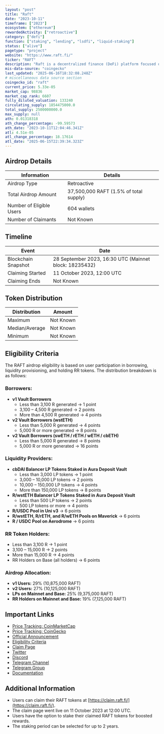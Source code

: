 ```yaml
---
layout: "post"
title: "Raft"
date: "2023-10-11"
timeframe: ["2023"]
ecosystem: ["ethereum"]
rewardedActivity: ["retroactive"]
category: ["defi"]
function: ["staking", "lending", "lsdfi", "liquid-staking"]
status: ["alive"]
pagetype: "project"
website: "https://www.raft.fi/"
ticker: "RAFT"
description: "Raft is a decentralized finance (DeFi) platform focused on stablecoin lending and liquidity provisioning."
mis-data-source: "coingecko"
last_updated: "2025-06-16T18:32:08.248Z"
# miscellaneous data source section
coingecko_id: "raft"
current_price: 5.33e-05
market_cap: 98836
market_cap_rank: 6607
fully_diluted_valuation: 133240
circulating_supply: 1854475000.0
total_supply: 2500000000.0
max_supply: null
ath: 0.01318318
ath_change_percentage: -99.59573
ath_date: "2023-10-11T12:04:46.341Z"
atl: 4.51e-05
atl_change_percentage: 18.17614
atl_date: "2025-06-15T22:39:34.323Z"
---
```


## Airdrop Details

| Information              | Details                                |
| ------------------------ | -------------------------------------- |
| Airdrop Type             | Retroactive                            |
| Total Airdrop Amount     | 37,500,000 RAFT (1.5% of total supply) |
| Number of Eligible Users | 604 wallets                            |
| Number of Claimants      | Not Known                              |

## Timeline

| Event               | Date                                                   |
| ------------------- | ------------------------------------------------------ |
| Blockchain Snapshot | 28 September 2023, 16:30 UTC (Mainnet block: 18235432) |
| Claiming Started    | 11 October 2023, 12:00 UTC                             |
| Claiming Ends       | Not Known                                              |

## Token Distribution

| Distribution   | Amount    |
| -------------- | --------- |
| Maximum        | Not Known |
| Median/Average | Not Known |
| Minimum        | Not Known |

## Eligibility Criteria

The RAFT airdrop eligibility is based on user participation in borrowing, liquidity provisioning, and holding RR tokens. The distribution breakdown is as follows:

### Borrowers:

- **v1 Vault Borrowers**
  - Less than 3,100 R generated → 1 point
  - 3,100 – 4,500 R generated → 2 points
  - More than 4,500 R generated → 4 points
- **v2 Vault Borrowers (wstETH)**
  - Less than 5,000 R generated → 4 points
  - 5,000 R or more generated → 8 points
- **v2 Vault Borrowers (swETH / rETH / wETH / cbETH)**
  - Less than 5,000 R generated → 8 points
  - 5,000 R or more generated → 16 points

### Liquidity Providers:

- **cbDAI Balancer LP Tokens Staked in Aura Deposit Vault**
  - Less than 3,000 LP tokens → 1 point
  - 3,000 – 10,000 LP tokens → 2 points
  - 10,000 – 150,000 LP tokens → 4 points
  - More than 150,000 LP tokens → 8 points
- **R/wstETH Balancer LP Tokens Staked in Aura Deposit Vault**
  - Less than 500 LP tokens → 2 points
  - 500 LP tokens or more → 4 points
- **R/USDC Pool in Uni v3** → 6 points
- **R/wstETH, R/rETH, and R/wETH Pools on Maverick** → 6 points
- **R / USDC Pool on Aerodrome** → 6 points

### RR Token Holders:

- Less than 3,100 R → 1 point
- 3,100 – 15,000 R → 2 points
- More than 15,000 R → 4 points
- RR Holders on Base (all holders) → 6 points

### Airdrop Allocation:

- **v1 Users:** 29% (10,875,000 RAFT)
- **v2 Users:** 27% (10,125,000 RAFT)
- **LPs on Mainnet and Base:** 25% (9,375,000 RAFT)
- **RR Holders on Mainnet and Base:** 19% (7,125,000 RAFT)

## Important Links

- [Price Tracking: CoinMarketCap](https://coinmarketcap.com/currencies/raft)
- [Price Tracking: CoinGecko](https://www.coingecko.com/en/coins/raft)
- [Official Announcement](https://mirror.xyz/0xa486d3a7679D56D545dd5d357469Dd5ed4259340/kTaK0LUcsVmNvjGgEdThAepv3OQRQQCln0Hw4_O3ltk)
- [Eligibility Criteria](https://mirror.xyz/0xa486d3a7679D56D545dd5d357469Dd5ed4259340/kTaK0LUcsVmNvjGgEdThAepv3OQRQQCln0Hw4_O3ltk)
- [Claim Page](https://claim.raft.fi/)
- [Twitter](https://twitter.com/raft_fi)
- [Discord](https://discord.com/invite/raft-fi)
- [Telegram Channel](https://t.me/raft_fi)
- [Telegram Group](https://t.me/raft)
- [Documentation](https://docs.raft.fi/)

## Additional Information

- Users can claim their RAFT tokens at [https://claim.raft.fi/](https://claim.raft.fi/).
- The claim page went live on 11 October 2023 at 12:00 UTC.
- Users have the option to stake their claimed RAFT tokens for boosted rewards.
- The staking period can be selected for up to 2 years.